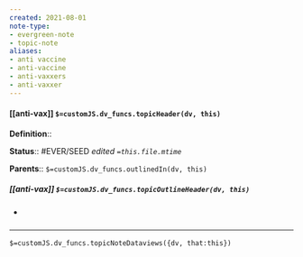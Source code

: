 ```yaml
---
created: 2021-08-01
note-type: 
- evergreen-note
- topic-note
aliases:
- anti vaccine
- anti-vaccine
- anti-vaxxers
- anti-vaxxer
---
```


#### [[anti-vax]] `$=customJS.dv_funcs.topicHeader(dv, this)`


**Definition**::

**Status**:: #EVER/SEED 
*edited `=this.file.mtime`*

**Parents**:: 
`$=customJS.dv_funcs.outlinedIn(dv, this)`

##### [[anti-vax]] `$=customJS.dv_funcs.topicOutlineHeader(dv, this)`
- 

### <hr class="dataviews"/>

`$=customJS.dv_funcs.topicNoteDataviews({dv, that:this})`


